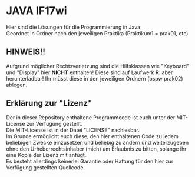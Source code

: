 # JAVA IF17wi
Hier sind die Lösungen für die Programmierung in Java.  
Geordnet in Ordner nach den jeweiligen Praktika (Praktikum1 = prak01, etc)  

## HINWEIS!!
Aufgrund möglicher Rechtsverletzung sind die Hilfsklassen wie "Keyboard" und "Display" hier **NICHT** enthalten!
Diese sind auf Laufwerk R: aber herunterladbar! Ihr müsst diese in den jeweiligen Ordnern (bspw prak02) ablegen.  

## Erklärung zur "Lizenz"
Der in dieser Repository enthaltene Programmcode ist euch unter der MIT-License zur Verfügung gestellt.   
Die MIT-License ist in der Datei "LICENSE" nachlesbar.  
Im Grunde ermöglicht euch diese, den hier enthaltenen Code zu jedem beliebigen Zwecke einzusetzen und beliebig zu ändern und weiterzugeben ohne den Urheberrechtsinhaber (mich) um Erlaubnis zu bitten, solange ihr eine Kopie der Lizenz mit anfügt.  
Es besteht allerdings keinerlei Garantie oder Haftung für den hier zur Verfügung gestellten Quellcode.
